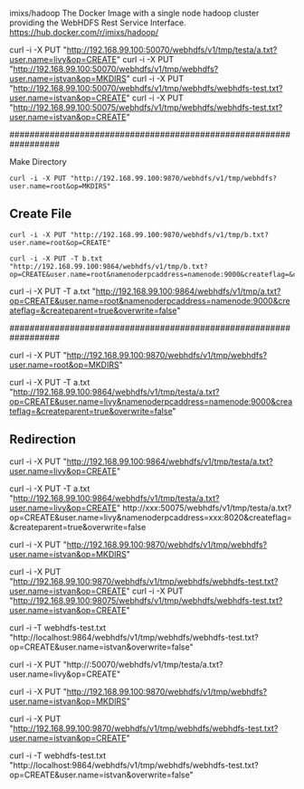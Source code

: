 
imixs/hadoop
The Docker Image with a single node hadoop cluster providing the WebHDFS Rest Service Interface. 
https://hub.docker.com/r/imixs/hadoop/



curl -i -X PUT "http://192.168.99.100:50070/webhdfs/v1/tmp/testa/a.txt?user.name=livy&op=CREATE"
curl -i -X PUT "http://192.168.99.100:50070/webhdfs/v1/tmp/webhdfs?user.name=istvan&op=MKDIRS"
curl -i -X PUT "http://192.168.99.100:50070/webhdfs/v1/tmp/webhdfs/webhdfs-test.txt?user.name=istvan&op=CREATE"
curl -i -X PUT "http://192.168.99.100:50075/webhdfs/v1/tmp/webhdfs/webhdfs-test.txt?user.name=istvan&op=CREATE"

##################################################################

Make Directory

```
curl -i -X PUT "http://192.168.99.100:9870/webhdfs/v1/tmp/webhdfs?user.name=root&op=MKDIRS"
```

## Create File
```
curl -i -X PUT "http://192.168.99.100:9870/webhdfs/v1/tmp/b.txt?user.name=root&op=CREATE"
```

```
curl -i -X PUT -T b.txt "http://192.168.99.100:9864/webhdfs/v1/tmp/b.txt?op=CREATE&user.name=root&namenoderpcaddress=namenode:9000&createflag=&createparent=true&overwrite=false"
```









curl -i -X PUT -T a.txt  "http://192.168.99.100:9864/webhdfs/v1/tmp/a.txt?op=CREATE&user.name=root&namenoderpcaddress=namenode:9000&createflag=&createparent=true&overwrite=false"

##################################################################

curl -i -X PUT "http://192.168.99.100:9870/webhdfs/v1/tmp/webhdfs?user.name=root&op=MKDIRS"







curl -i -X PUT -T a.txt "http://192.168.99.100:9864/webhdfs/v1/tmp/testa/a.txt?op=CREATE&user.name=livy&namenoderpcaddress=namenode:9000&createflag=&createparent=true&overwrite=false"




## Redirection
curl -i -X PUT "http://192.168.99.100:9864/webhdfs/v1/tmp/testa/a.txt?user.name=livy&op=CREATE"

curl -i -X PUT -T a.txt "http://192.168.99.100:9864/webhdfs/v1/tmp/testa/a.txt?user.name=livy&op=CREATE"
                         http://xxx:50075/webhdfs/v1/tmp/testa/a.txt?op=CREATE&user.name=livy&namenoderpcaddress=xxx:8020&createflag=&createparent=true&overwrite=false




curl -i -X PUT "http://192.168.99.100:9870/webhdfs/v1/tmp/webhdfs?user.name=istvan&op=MKDIRS"



curl -i -X PUT "http://192.168.99.100:9870/webhdfs/v1/tmp/webhdfs/webhdfs-test.txt?user.name=istvan&op=CREATE"
curl -i -X PUT "http://192.168.99.100:98075/webhdfs/v1/tmp/webhdfs/webhdfs-test.txt?user.name=istvan&op=CREATE"












 curl -i -T webhdfs-test.txt "http://localhost:9864/webhdfs/v1/tmp/webhdfs/webhdfs-test.txt?op=CREATE&user.name=istvan&overwrite=false"

















curl -i -X PUT "http://<namenode host>:50070/webhdfs/v1/tmp/testa/a.txt?user.name=livy&op=CREATE"



curl -i -X PUT "http://192.168.99.100:9870/webhdfs/v1/tmp/webhdfs?user.name=istvan&op=MKDIRS"


curl -i -X PUT "http://192.168.99.100:9870/webhdfs/v1/tmp/webhdfs/webhdfs-test.txt?user.name=istvan&op=CREATE"

 curl -i -T webhdfs-test.txt "http://localhost:9864/webhdfs/v1/tmp/webhdfs/webhdfs-test.txt?op=CREATE&user.name=istvan&overwrite=false"
